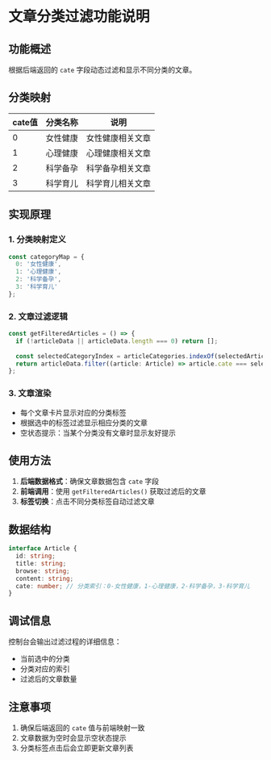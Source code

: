 # 文章分类过滤功能说明

## 功能概述

根据后端返回的 `cate` 字段动态过滤和显示不同分类的文章。

## 分类映射

| cate值 | 分类名称 | 说明 |
|--------|----------|------|
| 0 | 女性健康 | 女性健康相关文章 |
| 1 | 心理健康 | 心理健康相关文章 |
| 2 | 科学备孕 | 科学备孕相关文章 |
| 3 | 科学育儿 | 科学育儿相关文章 |

## 实现原理

### 1. 分类映射定义
```typescript
const categoryMap = {
  0: '女性健康',
  1: '心理健康', 
  2: '科学备孕',
  3: '科学育儿'
};
```

### 2. 文章过滤逻辑
```typescript
const getFilteredArticles = () => {
  if (!articleData || articleData.length === 0) return [];
  
  const selectedCategoryIndex = articleCategories.indexOf(selectedArticleTab);
  return articleData.filter((article: Article) => article.cate === selectedCategoryIndex);
};
```

### 3. 文章渲染
- 每个文章卡片显示对应的分类标签
- 根据选中的标签过滤显示相应分类的文章
- 空状态提示：当某个分类没有文章时显示友好提示

## 使用方法

1. **后端数据格式**：确保文章数据包含 `cate` 字段
2. **前端调用**：使用 `getFilteredArticles()` 获取过滤后的文章
3. **标签切换**：点击不同分类标签自动过滤文章

## 数据结构

```typescript
interface Article {
  id: string;
  title: string;
  browse: string;
  content: string;
  cate: number; // 分类索引：0-女性健康，1-心理健康，2-科学备孕，3-科学育儿
}
```

## 调试信息

控制台会输出过滤过程的详细信息：
- 当前选中的分类
- 分类对应的索引
- 过滤后的文章数量

## 注意事项

1. 确保后端返回的 `cate` 值与前端映射一致
2. 文章数据为空时会显示空状态提示
3. 分类标签点击后会立即更新文章列表 